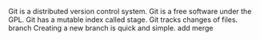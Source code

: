 Git is a distributed version control system.
Git is a free software under the GPL.
Git has a mutable index called stage.
Git tracks changes of files.
branch
Creating a new branch is quick and simple.
add merge
